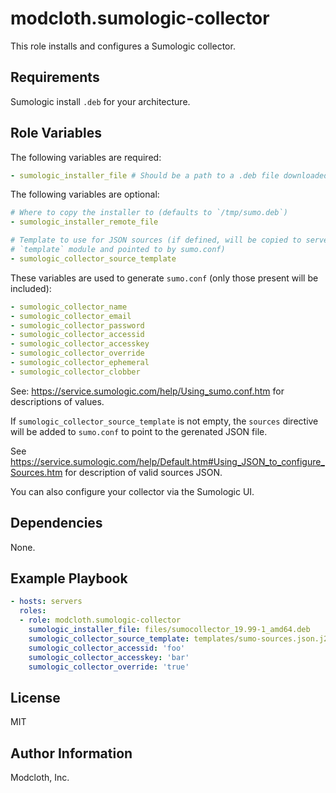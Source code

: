modcloth.sumologic-collector
===========================

This role installs and configures a Sumologic collector.

Requirements
------------

Sumologic install `.deb` for your architecture.

Role Variables
--------------

The following variables are required:
```yml
- sumologic_installer_file # Should be a path to a .deb file downloaded from Sumologic
```

The following variables are optional:
```yml
# Where to copy the installer to (defaults to `/tmp/sumo.deb`)
- sumologic_installer_remote_file

# Template to use for JSON sources (if defined, will be copied to server via
# `template` module and pointed to by sumo.conf)
- sumologic_collector_source_template
```

These variables are used to generate `sumo.conf` (only those present will be included):
```yml
- sumologic_collector_name
- sumologic_collector_email
- sumologic_collector_password
- sumologic_collector_accessid
- sumologic_collector_accesskey
- sumologic_collector_override
- sumologic_collector_ephemeral
- sumologic_collector_clobber
```
See: https://service.sumologic.com/help/Using_sumo.conf.htm for descriptions of values.

If `sumologic_collector_source_template` is not empty, the `sources` directive
will be added to `sumo.conf` to point to the gerenated JSON file.

See
https://service.sumologic.com/help/Default.htm#Using_JSON_to_configure_Sources.htm
for description of valid sources JSON.

You can also configure your collector via the Sumologic UI.

Dependencies
------------

None.

Example Playbook
----------------

```yml
- hosts: servers
  roles:
  - role: modcloth.sumologic-collector
    sumologic_installer_file: files/sumocollector_19.99-1_amd64.deb
    sumologic_collector_source_template: templates/sumo-sources.json.j2
    sumologic_collector_accessid: 'foo'
    sumologic_collector_accesskey: 'bar'
    sumologic_collector_override: 'true'
```

License
-------

MIT

Author Information
------------------

Modcloth, Inc.
